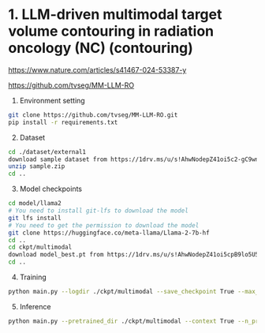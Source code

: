 # 1. LLM-driven multimodal target volume contouring in radiation oncology (NC) (contouring)

https://www.nature.com/articles/s41467-024-53387-y

https://github.com/tvseg/MM-LLM-RO


1. Environment setting

```bash
git clone https://github.com/tvseg/MM-LLM-RO.git
pip install -r requirements.txt
```

2. Dataset

```bash
cd ./dataset/external1
download sample dataset from https://1drv.ms/u/s!AhwNodepZ41oi5c2-gC9wn104Db6UQ?e=geDlPs
unzip sample.zip
cd ..
```

3. Model checkpoints

```bash
cd model/llama2
# You need to install git-lfs to download the model
git lfs install
# You need to get the permission to download the model
git clone https://huggingface.co/meta-llama/Llama-2-7b-hf
cd ..
cd ckpt/multimodal
download model_best.pt from https://1drv.ms/u/s!AhwNodepZ41oi5cpB9lo5U5CbXJz1A?e=tsfaHr
cd ..
```

4. Training

```bash
python main.py --logdir ./ckpt/multimodal --save_checkpoint True --max_epochs 10
```

5. Inference

```bash
python main.py --pretrained_dir ./ckpt/multimodal --context True --n_prompts 2 --context_length 8 --test_mode 2 --batch_size 1 --save_interval 10
```
